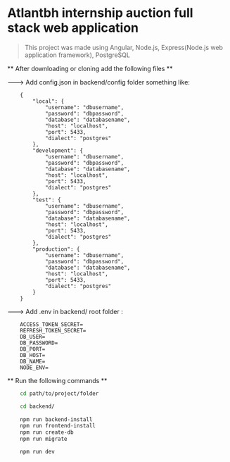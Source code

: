 # Atlantbh internship auction full stack web application

> This project was made using Angular, Node.js, Express(Node.js web application framework), PostgreSQL 

** After downloading or cloning add the following files **

---> Add config.json in backend/config folder something like:
```
    {
        "local": {
            "username": "dbusername",
            "password": "dbpassword",
            "database": "databasename",
            "host": "localhost",
            "port": 5433,
            "dialect": "postgres"
        },
        "development": {
            "username": "dbusername",
            "password": "dbpassword",
            "database": "databasename",
            "host": "localhost",
            "port": 5433,
            "dialect": "postgres"
        },
        "test": {
            "username": "dbusername",
            "password": "dbpassword",
            "database": "databasename",
            "host": "localhost",
            "port": 5433,
            "dialect": "postgres"
        },
        "production": {
            "username": "dbusername",
            "password": "dbpassword",
            "database": "databasename",
            "host": "localhost",
            "port": 5433,
            "dialect": "postgres"
        }
    }
```
---> Add .env in backend/ root folder :
```
    ACCESS_TOKEN_SECRET=
    REFRESH_TOKEN_SECRET=
    DB_USER=
    DB_PASSWORD=
    DB_PORT=
    DB_HOST=
    DB_NAME=
    NODE_ENV=
```
** Run the following commands **

```bash
    cd path/to/project/folder

    cd backend/
    
    npm run backend-install
    npm run frontend-install
    npm run create-db
    npm run migrate

    npm run dev
```